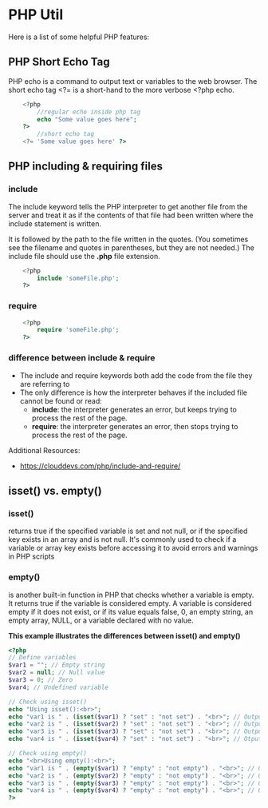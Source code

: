 # PHP Util 
Here is a list of some helpful PHP features:

## PHP Short Echo Tag
PHP echo is a command to output text or variables to the web browser.
The short echo tag <?= is a short-hand to the more verbose <?php echo. 
```php
    <?php
        //regular echo inside php tag
        echo "Some value goes here";
    ?>    
        //short echo tag
    <?= 'Some value goes here' ?>
```

## PHP including & requiring files

### include
The include keyword tells the PHP interpreter to get another file from the server and treat it as if the contents of that file had been written where the include statement is written.

It is followed by the path to the file written in the quotes. (You sometimes see the filename and quotes in parentheses, but they are not needed.) The include file should use the **.php** file extension.

```php
    <?php
        include 'someFile.php';
    ?>
```
### require
```php
    <?php
        require 'someFile.php';
    ?>
```

### difference between include & require
- The include and require keywords both add the code from the file they are referring to
- The only difference is how the interpreter behaves if the included file cannot be found or read:
    - **include**: the interpreter generates an error, but keeps trying to process the rest of the page.
    - **require**: the interpreter generates an error, then stops trying to process the rest of the page.

Additional Resources:
- https://clouddevs.com/php/include-and-require/

## isset() vs. empty()

### isset()
returns true if the specified variable is set and not null, or if the specified key exists in an array and is not null. It's commonly used to check if a variable or array key exists before accessing it to avoid errors and warnings in PHP scripts

### empty()
is another built-in function in PHP that checks whether a variable is empty. It returns true if the variable is considered empty. A variable is considered empty if it does not exist, or if its value equals false, 0, an empty string, an empty array, NULL, or a variable declared with no value.


**This example illustrates the differences between isset() and empty()**

```php
<?php
// Define variables
$var1 = ""; // Empty string
$var2 = null; // Null value
$var3 = 0; // Zero
$var4; // Undefined variable

// Check using isset()
echo "Using isset():<br>";
echo "var1 is " . (isset($var1) ? "set" : "not set") . "<br>"; // Output: var1 is set
echo "var2 is " . (isset($var2) ? "set" : "not set") . "<br>"; // Output: var2 is not set
echo "var3 is " . (isset($var3) ? "set" : "not set") . "<br>"; // Output: var3 is set
echo "var4 is " . (isset($var4) ? "set" : "not set") . "<br>"; // Otput: var4 is not set

// Check using empty()
echo "<br>Using empty():<br>";
echo "var1 is " . (empty($var1) ? "empty" : "not empty") . "<br>"; // Output: var1 is empty
echo "var2 is " . (empty($var2) ? "empty" : "not empty") . "<br>"; // Output: var2 is empty
echo "var3 is " . (empty($var3) ? "empty" : "not empty") . "<br>"; // Output: var3 is empty
echo "var4 is " . (empty($var4) ? "empty" : "not empty") . "<br>"; // Output: var4 is empty
?>
```
